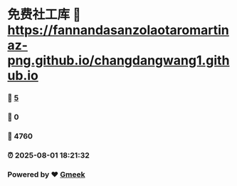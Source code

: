 # 免费社工库 :link: https://fannandasanzolaotaromartinaz-png.github.io/changdangwang1.github.io 
### :page_facing_up: [5](https://fannandasanzolaotaromartinaz-png.github.io/changdangwang1.github.io/tag.html) 
### :speech_balloon: 0 
### :hibiscus: 4760 
### :alarm_clock: 2025-08-01 18:21:32 
### Powered by :heart: [Gmeek](https://github.com/Meekdai/Gmeek)
